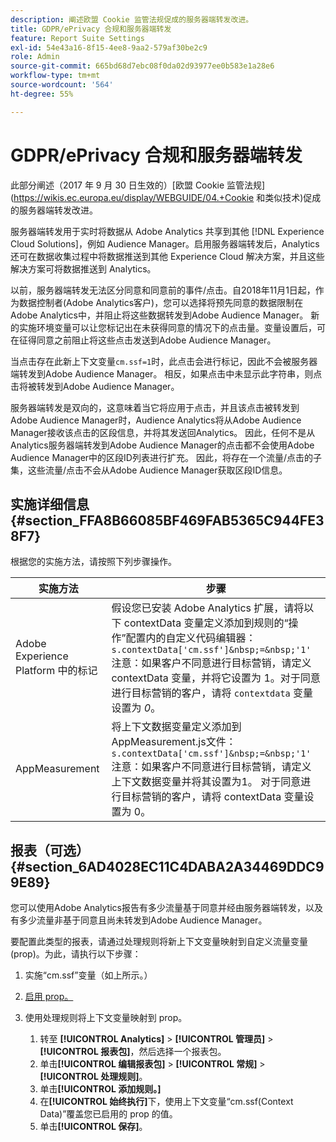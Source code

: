```yaml
---
description: 阐述欧盟 Cookie 监管法规促成的服务器端转发改进。
title: GDPR/ePrivacy 合规和服务器端转发
feature: Report Suite Settings
exl-id: 54e43a16-8f15-4ee8-9aa2-579af30be2c9
role: Admin
source-git-commit: 665bd68d7ebc08f0da02d93977ee0b583e1a28e6
workflow-type: tm+mt
source-wordcount: '564'
ht-degree: 55%

---
```


# GDPR/ePrivacy 合规和服务器端转发

此部分阐述（2017 年 9 月 30 日生效的）[欧盟 Cookie 监管法规](https://wikis.ec.europa.eu/display/WEBGUIDE/04.+Cookie 和类似技术)促成的服务器端转发改进。

服务器端转发用于实时将数据从 Adobe Analytics 共享到其他 [!DNL Experience Cloud Solutions]，例如 Audience Manager。启用服务器端转发后，Analytics 还可在数据收集过程中将数据推送到其他 Experience Cloud 解决方案，并且这些解决方案可将数据推送到 Analytics。

以前，服务器端转发无法区分同意和同意前的事件/点击。自2018年11月1日起，作为数据控制者(Adobe Analytics客户)，您可以选择将预先同意的数据限制在Adobe Analytics中，并阻止将这些数据转发到Adobe Audience Manager。 新的实施环境变量可以让您标记出在未获得同意的情况下的点击量。变量设置后，可在征得同意之前阻止将这些点击发送到Adobe Audience Manager。

当点击存在此新上下文变量`cm.ssf=1`时，此点击会进行标记，因此不会被服务器端转发到Adobe Audience Manager。 相反，如果点击中未显示此字符串，则点击将被转发到Adobe Audience Manager。

服务器端转发是双向的，这意味着当它将应用于点击，并且该点击被转发到Adobe Audience Manager时，Audience Analytics将从Adobe Audience Manager接收该点击的区段信息，并将其发送回Analytics。 因此，任何不是从Analytics服务器端转发到Adobe Audience Manager的点击都不会使用Adobe Audience Manager中的区段ID列表进行扩充。 因此，将存在一个流量/点击的子集，这些流量/点击不会从Adobe Audience Manager获取区段ID信息。

## 实施详细信息 {#section_FFA8B66085BF469FAB5365C944FE38F7}

根据您的实施方法，请按照下列步骤操作。

| 实施方法 | 步骤 |
|--- |--- |
| Adobe Experience Platform 中的标记 | 假设您已安装 Adobe Analytics 扩展，请将以下 contextData 变量定义添加到规则的“操作”配置内的自定义代码编辑器：<br/>`s.contextData['cm.ssf']&nbsp;=&nbsp;'1' `<br/>注意：如果客户不同意进行目标营销，请定义 contextData 变量，并将它设置为 1。对于同意进行目标营销的客户，请将 `contextdata` 变量设置为 *0*。 |
| AppMeasurement | 将上下文数据变量定义添加到AppMeasurement.js文件： <br/>`s.contextData['cm.ssf']&nbsp;=&nbsp;'1' ` <br/>注意：如果客户不同意进行目标营销，请定义上下文数据变量并将其设置为1。 对于同意进行目标营销的客户，请将 contextData 变量设置为 0。 |

## 报表（可选） {#section_6AD4028EC11C4DABA2A34469DDC99E89}

您可以使用Adobe Analytics报告有多少流量基于同意并经由服务器端转发，以及有多少流量非基于同意且尚未转发到Adobe Audience Manager。

要配置此类型的报表，请通过处理规则将新上下文变量映射到自定义流量变量 (prop)。为此，请执行以下步骤：

1. 实施“cm.ssf”变量（如上所示。）
1. [启用 prop。](/help/admin/admin/c-manage-report-suites/c-edit-report-suites/c-traffic-variables/traffic-var.md)
1. 使用处理规则将上下文变量映射到 prop。

   1. 转至 **[!UICONTROL Analytics]** > **[!UICONTROL 管理员]** > **[!UICONTROL 报表包]**，然后选择一个报表包。
   1. 单击&#x200B;**[!UICONTROL 编辑报表包]** > **[!UICONTROL 常规]** > **[!UICONTROL 处理规则]**。
   1. 单击&#x200B;**[!UICONTROL 添加规则。]**
   1. 在&#x200B;**[!UICONTROL 始终执行]**&#x200B;下，使用上下文变量“cm.ssf(Context Data)”覆盖您已启用的 prop 的值。
   1. 单击&#x200B;**[!UICONTROL 保存]**。
